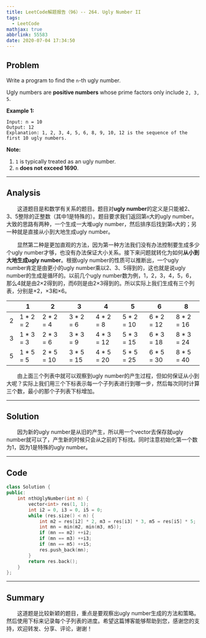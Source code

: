 ```yaml
---
title: LeetCode解题报告（96）-- 264. Ugly Number II
tags:
  - LeetCode
mathjax: true
abbrlink: 55583
date: 2020-07-04 17:34:50
---
```


## Problem

Write a program to find the `n`-th ugly number.

Ugly numbers are **positive numbers** whose prime factors only include `2, 3, 5`. 

<!-- more -->

**Example 1:**

```
Input: n = 10
Output: 12
Explanation: 1, 2, 3, 4, 5, 6, 8, 9, 10, 12 is the sequence of the first 10 ugly numbers.
```

**Note:**  

1. `1` is typically treated as an ugly number.
2. `n` **does not exceed 1690**.

------

## Analysis

&emsp;&emsp;这道题目是和数学有关系的题目。题目对**ugly number**的定义是只能被2、3、5整除的正整数（其中1是特殊的）。题目要求我们返回第`n`大的ugly number。大致的思路有两种，一个生成一大堆ugly number，然后排序后找到第`n`大的；另一种就是直接从小到大地生成ugly number。

&emsp;&emsp;显然第二种是更加直观的方法，因为第一种方法我们没有办法控制要生成多少个ugly number才够，也没有办法保证大小关系。接下来问题就转化为如何**从小到大地生成ugly number**。根据ugly number的性质可以推断出，一个ugly number肯定是由更小的ugly number乘以2、3、5得到的，这也就是说ugly number的生成是循环的。以前几个ugly number数为例，1，2，3，4，5，6，那么4就是由2$\times$2得到的，而6则是由2$\times$3得到的。所以实际上我们生成有三个列表，分别是$\times$2，$\times$3和$\times$6。

|      | 1         | 2          | 3          | 4          | 5          | 6          | 8          |
| ---- | --------- | ---------- | ---------- | ---------- | ---------- | ---------- | ---------- |
| 2    | 1 * 2 = 2 | 2 * 2 = 4  | 3 * 2 = 6  | 4 * 2 = 8  | 5 * 2 = 10 | 6 * 2 = 12 | 8 * 2 = 16 |
| 3    | 1 * 3 = 3 | 2 * 3 = 6  | 3 * 3 = 9  | 4 * 3 = 12 | 5 * 3 = 15 | 6 * 3 = 18 | 8 * 3 = 24 |
| 5    | 1 * 5 = 5 | 2 * 5 = 10 | 3 * 5 = 15 | 4 * 5 = 20 | 5 * 5 = 25 | 6 * 5 = 30 | 8 * 5 = 40 |

&emsp;&emsp;由上面三个列表中就可以观察到ugly number的产生过程，但如何保证从小到大呢？实际上我们用三个下标表示每一个子列表进行到哪一步，然后每次同时计算三个数，最小的那个子列表下标增加。

------

## Solution

&emsp;&emsp;因为新的ugly number是从旧的产生，所以用一个vector去保存就ugly number就可以了，产生新的时候只会从之前的下标找。同时注意初始化第一个数为1，因为1是特殊的ugly number。

------

## Code

```c++
class Solution {
public:
    int nthUglyNumber(int n) {
        vector<int> res(1, 1);
        int i2 = 0, i3 = 0, i5 = 0;
        while (res.size() < n) {
            int m2 = res[i2] * 2, m3 = res[i3] * 3, m5 = res[i5] * 5;
            int mn = min(m2, min(m3, m5));
            if (mn == m2) ++i2;
            if (mn == m3) ++i3;
            if (mn == m5) ++i5;
            res.push_back(mn);
        }
        return res.back();
    }
};
```

------

## Summary

&emsp;&emsp;这道题是比较新颖的题目，重点是要观察出ugly number生成的方法和策略。然后使用下标来记录每个子列表的进度。希望这篇博客能够帮助到您，感谢您的支持，欢迎转发、分享、评论，谢谢！
